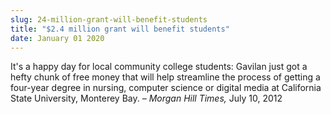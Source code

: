 ```yaml
---
slug: 24-million-grant-will-benefit-students
title: "$2.4 million grant will benefit students"
date: January 01 2020
---
```


 
<p>
  It's a happy day for local community college students: Gavilan just got a
  hefty chunk of free money that will help streamline the process of getting a
  four-year degree in nursing, computer science or digital media at California
  State University, Monterey Bay. – <em>Morgan Hill Times,</em> July 10, 2012
</p>
 
